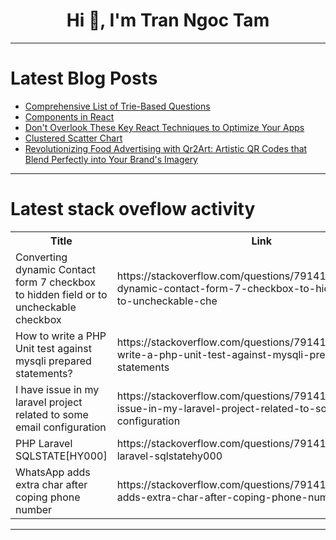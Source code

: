 <h1 align="center">Hi 👋, I'm Tran Ngoc Tam</h1>

---

# Latest Blog Posts 
<!-- BLOG-POST-LIST:START -->
- [Comprehensive List of Trie-Based Questions](https://dev.to/nozibul_islam_113b1d5334f/comprehensive-list-of-trie-based-questions-d70)
- [Components in React](https://dev.to/tomiloba2/components-in-react-2ia)
- [Don&#39;t Overlook These Key React Techniques to Optimize Your Apps](https://dev.to/shehzadhussain/dont-overlook-these-key-react-techniques-to-optimize-your-apps-2igb)
- [Clustered Scatter Chart](https://dev.to/nabeghanane/clustered-scatter-chart-1ol6)
- [Revolutionizing Food Advertising with Qr2Art: Artistic QR Codes that Blend Perfectly into Your Brand&#39;s Imagery](https://dev.to/qr2art_26bd40dfb3563c76fb/revolutionizing-food-advertising-with-qr2art-artistic-qr-codes-that-blend-perfectly-into-your-brands-imagery-1ala)
<!-- BLOG-POST-LIST:END -->

---

# Latest stack oveflow activity
<table>
  <tr><th>Title</th><th>Link</th></tr>
  <!-- STACKOVERFLOW:START --><tr><td>Converting dynamic Contact form 7 checkbox to hidden field or to uncheckable checkbox</td><td>https://stackoverflow.com/questions/79141913/converting-dynamic-contact-form-7-checkbox-to-hidden-field-or-to-uncheckable-che</td></tr><tr><td>How to write a PHP Unit test against mysqli prepared statements?</td><td>https://stackoverflow.com/questions/79141842/how-to-write-a-php-unit-test-against-mysqli-prepared-statements</td></tr><tr><td>I have issue in my laravel project related to some email configuration</td><td>https://stackoverflow.com/questions/79141831/i-have-issue-in-my-laravel-project-related-to-some-email-configuration</td></tr><tr><td>PHP Laravel SQLSTATE[HY000]</td><td>https://stackoverflow.com/questions/79141772/php-laravel-sqlstatehy000</td></tr><tr><td>WhatsApp adds extra char after coping phone number</td><td>https://stackoverflow.com/questions/79141726/whatsapp-adds-extra-char-after-coping-phone-number</td></tr><!-- STACKOVERFLOW:END -->
</table>

---


